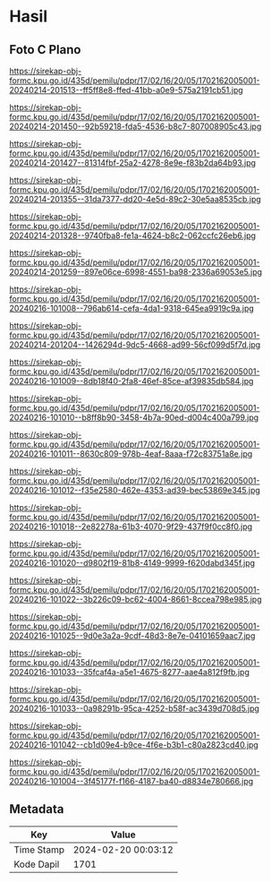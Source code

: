 # Hasil

## Foto C Plano

https://sirekap-obj-formc.kpu.go.id/435d/pemilu/pdpr/17/02/16/20/05/1702162005001-20240214-201513--ff5ff8e8-ffed-41bb-a0e9-575a2191cb51.jpg

https://sirekap-obj-formc.kpu.go.id/435d/pemilu/pdpr/17/02/16/20/05/1702162005001-20240214-201450--92b59218-fda5-4536-b8c7-807008905c43.jpg

https://sirekap-obj-formc.kpu.go.id/435d/pemilu/pdpr/17/02/16/20/05/1702162005001-20240214-201427--81314fbf-25a2-4278-8e9e-f83b2da64b93.jpg

https://sirekap-obj-formc.kpu.go.id/435d/pemilu/pdpr/17/02/16/20/05/1702162005001-20240214-201355--31da7377-dd20-4e5d-89c2-30e5aa8535cb.jpg

https://sirekap-obj-formc.kpu.go.id/435d/pemilu/pdpr/17/02/16/20/05/1702162005001-20240214-201328--9740fba8-fe1a-4624-b8c2-062ccfc26eb6.jpg

https://sirekap-obj-formc.kpu.go.id/435d/pemilu/pdpr/17/02/16/20/05/1702162005001-20240214-201259--897e06ce-6998-4551-ba98-2336a69053e5.jpg

https://sirekap-obj-formc.kpu.go.id/435d/pemilu/pdpr/17/02/16/20/05/1702162005001-20240216-101008--796ab614-cefa-4da1-9318-645ea9919c9a.jpg

https://sirekap-obj-formc.kpu.go.id/435d/pemilu/pdpr/17/02/16/20/05/1702162005001-20240214-201204--1426294d-9dc5-4668-ad99-56cf099d5f7d.jpg

https://sirekap-obj-formc.kpu.go.id/435d/pemilu/pdpr/17/02/16/20/05/1702162005001-20240216-101009--8db18f40-2fa8-46ef-85ce-af39835db584.jpg

https://sirekap-obj-formc.kpu.go.id/435d/pemilu/pdpr/17/02/16/20/05/1702162005001-20240216-101010--b8ff8b90-3458-4b7a-90ed-d004c400a799.jpg

https://sirekap-obj-formc.kpu.go.id/435d/pemilu/pdpr/17/02/16/20/05/1702162005001-20240216-101011--8630c809-978b-4eaf-8aaa-f72c83751a8e.jpg

https://sirekap-obj-formc.kpu.go.id/435d/pemilu/pdpr/17/02/16/20/05/1702162005001-20240216-101012--f35e2580-462e-4353-ad39-bec53869e345.jpg

https://sirekap-obj-formc.kpu.go.id/435d/pemilu/pdpr/17/02/16/20/05/1702162005001-20240216-101018--2e82278a-61b3-4070-9f29-437f9f0cc8f0.jpg

https://sirekap-obj-formc.kpu.go.id/435d/pemilu/pdpr/17/02/16/20/05/1702162005001-20240216-101020--d9802f19-81b8-4149-9999-f620dabd345f.jpg

https://sirekap-obj-formc.kpu.go.id/435d/pemilu/pdpr/17/02/16/20/05/1702162005001-20240216-101022--3b226c09-bc62-4004-8661-8ccea798e985.jpg

https://sirekap-obj-formc.kpu.go.id/435d/pemilu/pdpr/17/02/16/20/05/1702162005001-20240216-101025--9d0e3a2a-9cdf-48d3-8e7e-04101659aac7.jpg

https://sirekap-obj-formc.kpu.go.id/435d/pemilu/pdpr/17/02/16/20/05/1702162005001-20240216-101033--35fcaf4a-a5e1-4675-8277-aae4a812f9fb.jpg

https://sirekap-obj-formc.kpu.go.id/435d/pemilu/pdpr/17/02/16/20/05/1702162005001-20240216-101033--0a98291b-95ca-4252-b58f-ac3439d708d5.jpg

https://sirekap-obj-formc.kpu.go.id/435d/pemilu/pdpr/17/02/16/20/05/1702162005001-20240216-101042--cb1d09e4-b9ce-4f6e-b3b1-c80a2823cd40.jpg

https://sirekap-obj-formc.kpu.go.id/435d/pemilu/pdpr/17/02/16/20/05/1702162005001-20240216-101004--3f45177f-f166-4187-ba40-d8834e780666.jpg


## Metadata

| Key        | Value               |
| ---------- | ------------------- |
| Time Stamp | 2024-02-20 00:03:12 |
| Kode Dapil | 1701                |



